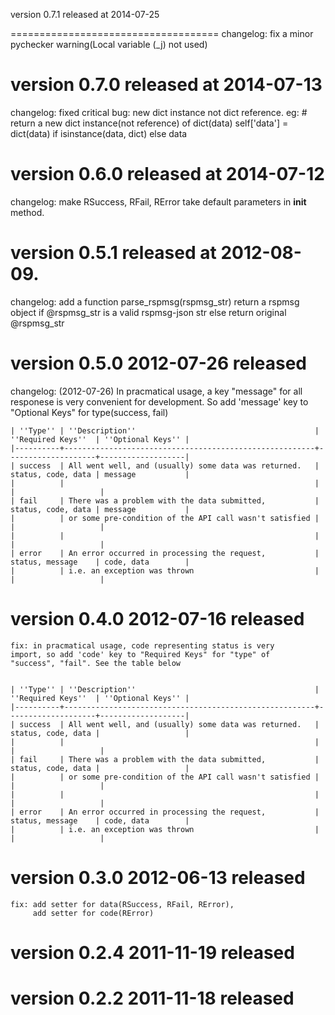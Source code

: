 version 0.7.1 released at 2014-07-25

====================================
changelog:
    fix a minor pychecker warning(Local variable (_j) not used)




version 0.7.0 released at 2014-07-13
====================================
changelog:
    fixed critical bug: new dict instance not dict reference.
    eg:
        # return a new dict instance(not reference) of dict(data)
        self['data'] = dict(data) if isinstance(data, dict) else data




version 0.6.0 released at 2014-07-12
====================================
changelog:
    make RSuccess, RFail, RError take default parameters in __init__ method.


version 0.5.1 released at 2012-08-09.
====================================
changelog:
    add a function parse_rspmsg(rspmsg_str)
        return a rspmsg object if @rspmsg_str is a valid rspmsg-json str else return original @rspmsg_str


version 0.5.0 2012-07-26 released
====================================
changelog: (2012-07-26)
In pracmatical usage, a key "message" for all responese is very convenient for development.
So add 'message' key to "Optional Keys" for type(success, fail)


    | ''Type'' | ''Description''                                        | ''Required Keys''  | ''Optional Keys'' |
    |----------+--------------------------------------------------------+--------------------+-------------------|
    | success  | All went well, and (usually) some data was returned.   | status, code, data | message           |
    |          |                                                        |                    |                   |
    | fail     | There was a problem with the data submitted,           | status, code, data | message           |
    |          | or some pre-condition of the API call wasn't satisfied |                    |                   |
    |          |                                                        |                    |                   |
    | error    | An error occurred in processing the request,           | status, message    | code, data        |
    |          | i.e. an exception was thrown                           |                    |                   |







version 0.4.0 2012-07-16 released
====================================
    fix: in pracmatical usage, code representing status is very
    import, so add 'code' key to "Required Keys" for "type" of
    "success", "fail". See the table below


    | ''Type'' | ''Description''                                        | ''Required Keys''  | ''Optional Keys'' |
    |----------+--------------------------------------------------------+--------------------+-------------------|
    | success  | All went well, and (usually) some data was returned.   | status, code, data |                   |
    |          |                                                        |                    |                   |
    | fail     | There was a problem with the data submitted,           | status, code, data |                   |
    |          | or some pre-condition of the API call wasn't satisfied |                    |                   |
    |          |                                                        |                    |                   |
    | error    | An error occurred in processing the request,           | status, message    | code, data        |
    |          | i.e. an exception was thrown                           |                    |                   |



version 0.3.0 2012-06-13 released
====================================
    fix: add setter for data(RSuccess, RFail, RError),
         add setter for code(RError)

version 0.2.4 2011-11-19 released
====================================

version 0.2.2 2011-11-18 released
====================================
